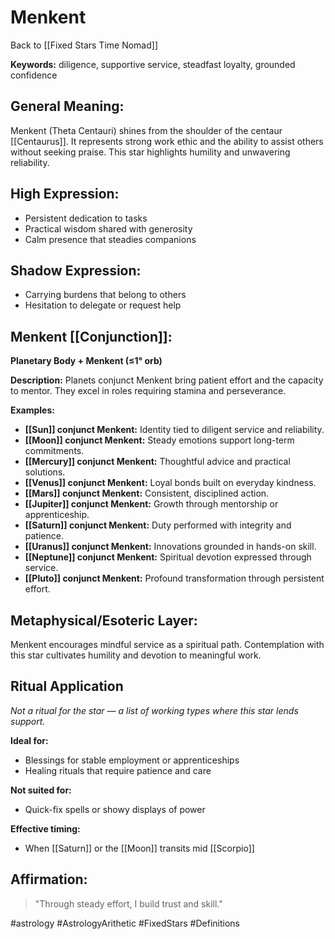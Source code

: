 # Menkent

Back to [[Fixed Stars Time Nomad]]

**Keywords:** diligence, supportive service, steadfast loyalty, grounded confidence

## General Meaning:
Menkent (Theta Centauri) shines from the shoulder of the centaur [[Centaurus]]. It represents strong work ethic and the ability to assist others without seeking praise. This star highlights humility and unwavering reliability.

## High Expression:
- Persistent dedication to tasks
- Practical wisdom shared with generosity
- Calm presence that steadies companions

## Shadow Expression:
- Carrying burdens that belong to others
- Hesitation to delegate or request help

## Menkent [[Conjunction]]:

**Planetary Body + Menkent (≤1° orb)**

**Description:**
Planets conjunct Menkent bring patient effort and the capacity to mentor. They excel in roles requiring stamina and perseverance.

**Examples:**
- **[[Sun]] conjunct Menkent:** Identity tied to diligent service and reliability.
- **[[Moon]] conjunct Menkent:** Steady emotions support long-term commitments.
- **[[Mercury]] conjunct Menkent:** Thoughtful advice and practical solutions.
- **[[Venus]] conjunct Menkent:** Loyal bonds built on everyday kindness.
- **[[Mars]] conjunct Menkent:** Consistent, disciplined action.
- **[[Jupiter]] conjunct Menkent:** Growth through mentorship or apprenticeship.
- **[[Saturn]] conjunct Menkent:** Duty performed with integrity and patience.
- **[[Uranus]] conjunct Menkent:** Innovations grounded in hands-on skill.
- **[[Neptune]] conjunct Menkent:** Spiritual devotion expressed through service.
- **[[Pluto]] conjunct Menkent:** Profound transformation through persistent effort.

## Metaphysical/Esoteric Layer:
Menkent encourages mindful service as a spiritual path. Contemplation with this star cultivates humility and devotion to meaningful work.

## Ritual Application
*Not a ritual for the star — a list of working types where this star lends support.*

**Ideal for:**
- Blessings for stable employment or apprenticeships
- Healing rituals that require patience and care

**Not suited for:**
- Quick-fix spells or showy displays of power

**Effective timing:**
- When [[Saturn]] or the [[Moon]] transits mid [[Scorpio]]

## Affirmation:

> "Through steady effort, I build trust and skill."

#astrology #AstrologyArithetic #FixedStars #Definitions
